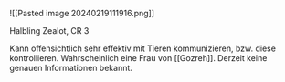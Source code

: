 ![[Pasted image 20240219111916.png]]

Halbling Zealot, CR 3

Kann offensichtlich sehr effektiv mit Tieren kommunizieren, bzw. diese kontrollieren.
Wahrscheinlich eine Frau von [[Gozreh]].
Derzeit keine genauen Informationen bekannt.